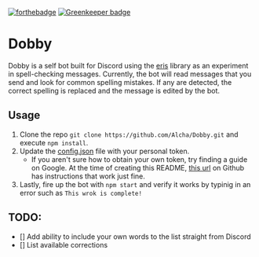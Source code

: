 [![forthebadge](http://forthebadge.com/images/badges/fuck-it-ship-it.svg)](http://forthebadge.com) [![Greenkeeper badge](https://badges.greenkeeper.io/Alcha/Dobby.svg)](https://greenkeeper.io/)

# Dobby

Dobby is a self bot built for Discord using the [eris](https://github.com/abalabahaha/eris) library as an experiment in spell-checking messages. Currently, the bot will read messages that you send and look for common spelling mistakes. If any are detected, the correct spelling is replaced and the message is edited by the bot.

## Usage

1. Clone the repo `git clone https://github.com/Alcha/Dobby.git` and execute `npm install`. 
2. Update the [config.json](https://github.com/Alcha/Dobby/blob/master/util/config.json) file with your personal token.
   - If you aren't sure how to obtain your own token, try finding a guide on Google. At the time of creating this README, [this url](https://github.com/TheRacingLion/Discord-SelfBot/wiki/Discord-Token-Tutorial) on Github has instructions that work just fine.
3. Lastly, fire up the bot with `npm start` and verify it works by typinig in an error such as `This wrok is complete!`

## TODO:

- [] Add ability to include your own words to the list straight from Discord
- [] List available corrections

